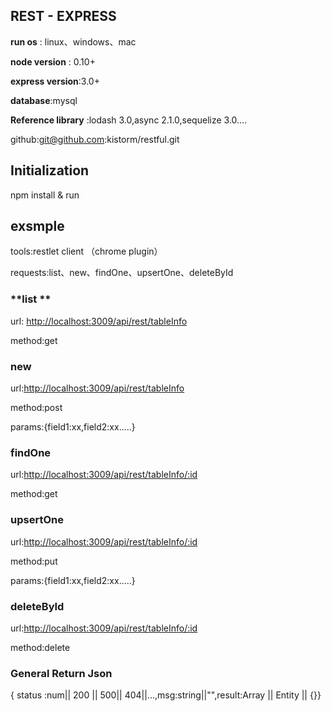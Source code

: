 ## **REST - EXPRESS**

**run os** : linux、windows、mac

**node version** : 0.10+

**express version**:3.0+

**database**:mysql

**Reference library** :lodash 3.0,async 2.1.0,sequelize 3.0....

github:git@github.com:kistorm/restful.git

## **Initialization**

npm install  &  run

## **exsmple**

tools:restlet client （chrome plugin）

requests:list、new、findOne、upsertOne、deleteById



### **list  **

url: [http://localhost:3009/api/rest/tableInfo](http://localhost:3009/api/rest/tableInfo)

method:get

### new

url:[http://localhost:3009/api/rest/tableInfo](http://localhost:3009/api/rest/tableInfo)

method:post

params:{field1:xx,field2:xx.....}

### findOne

url:[http://localhost:3009/api/rest/tableInfo/:id](http://localhost:3009/api/rest/tableInfo/:id)

method:get

### upsertOne

url:[http://localhost:3009/api/rest/tableInfo/:id](http://localhost:3009/api/rest/tableInfo/:id)

method:put

params:{field1:xx,field2:xx.....}

### deleteById

url:[http://localhost:3009/api/rest/tableInfo/:id](http://localhost:3009/api/rest/tableInfo/:id)

method:delete

### General Return Json

{ status :num\|\| 200 \|\| 500\|\| 404\|\|...,msg:string\|\|"",result:Array \|\| Entity \|\| {}}


